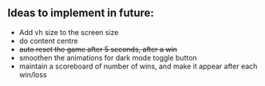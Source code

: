 <h2> Ideas to implement in future:</h2>
<ul>
  <li> Add vh size to the screen size</li>
  <li> do content centre</li>
  <s> <li> auto reset the game after 5 seconds, after a win</li> </s>
  <li> smoothen the animations for dark mode toggle button</li>
  <li> maintain a scoreboard of number of wins, and make it appear after each win/loss</li>
  
  
  
  
</ul>

